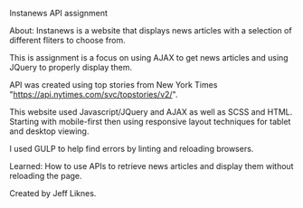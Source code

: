 


Instanews API assignment 

About: 
    Instanews is a website that displays news articles with a selection of different fliters to choose from.

This is assignment is a focus on using AJAX to get news articles and using JQuery to properly display them.

API was created using top stories from New York Times "https://api.nytimes.com/svc/topstories/v2/".

This website used Javascript/JQuery and AJAX
as well as SCSS and HTML. Starting with mobile-first then using responsive layout techniques for tablet and desktop viewing.


I used GULP to help find errors by linting and reloading browsers.

Learned:
    How to use APIs to retrieve news articles and display them without reloading the page.


Created by Jeff Liknes.














